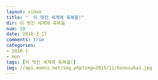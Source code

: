 ```yaml
---
layout: video
title: "  이 멋진 세계에 축복을!"
dir: 이 멋진 세계에 축복을
num: 10
date: 2016-3-17
comments: true
categories:
- 2016-1
- mon
tags: [이 멋진 세계에 축복을!]
img: //api.moeni.net/img.php?img=2015/12/konosuba1.jpg
---
```

